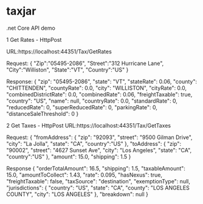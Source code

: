# taxjar

.net Core API demo 

1 Get Rates - HttpPost

URL:https://localhost:44351/Tax/GetRates

Request:
{
    "Zip":"05495-2086",
    "Street":"312 Hurricane Lane",
    "City":"Williston",
    "State":"VT",
    "Country":"US"
}

Response:
{
    "zip": "05495-2086",
    "state": "VT",
    "stateRate": 0.06,
    "county": "CHITTENDEN",
    "countyRate": 0.0,
    "city": "WILLISTON",
    "cityRate": 0.0,
    "combinedDistrictRate": 0.0,
    "combinedRate": 0.06,
    "freightTaxable": true,
    "country": "US",
    "name": null,
    "countryRate": 0.0,
    "standardRate": 0,
    "reducedRate": 0,
    "superReducedRate": 0,
    "parkingRate": 0,
    "distanceSaleThreshold": 0
}

2 Get Taxes - HttpPost
URL:https://localhost:44351/Tax/GetTaxes

Request:
{
  "fromAddress":  {
    "zip": "92093",
    "street": "9500 Gilman Drive",
    "city": "La Jolla",
    "state": "CA",
    "country":"US"
  },
  "toAddress":  {
    "zip": "90002",
    "street": "4627 Sunset Ave",
    "city": "Los Angeles",
    "state": "CA",
     "country":"US"
  },
  "amount": 15.0,
  "shipping": 1.5
}

Response
{
    "orderTotalAmount": 16.5,
    "shipping": 1.5,
    "taxableAmount": 15.0,
    "amountToCollect": 1.43,
    "rate": 0.095,
    "hasNexus": true,
    "freightTaxable": false,
    "taxSource": "destination",
    "exemptionType": null,
    "jurisdictions": {
        "country": "US",
        "state": "CA",
        "county": "LOS ANGELES COUNTY",
        "city": "LOS ANGELES"
    },
    "breakdown": null
}
